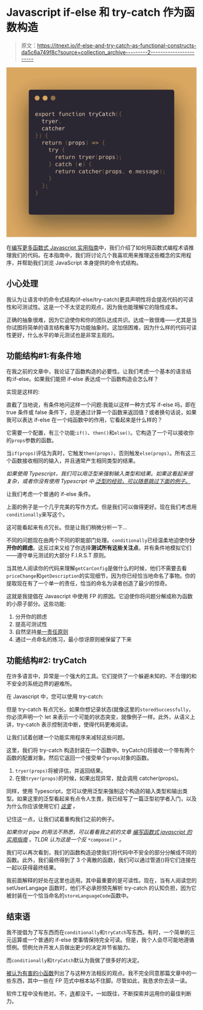 # Javascript if-else 和 try-catch 作为函数构造

> 原文：<https://itnext.io/if-else-and-try-catch-as-functional-constructs-da5c6a749f8c?source=collection_archive---------2----------------------->

![](img/82069c6218bc81347b9a5994ca7dc9a4.png)

在[编写更多函数式 Javascript 实用指南](https://medium.com/@nadeesha/a-practical-guide-to-writing-more-functional-javascript-db49409f71)中，我们介绍了如何用函数式编程术语推理我们的代码。在本指南中，我们将讨论几个我喜欢用来推理这些概念的实用程序，并帮助我们浏览 JavaScript 本身提供的命令式结构。

## 小心处理

我认为让语言中的命令式结构(if-else/try-catch)更具声明性将会提高代码的可读性和可测试性。这是一个不太坚定的观点，因为我也能理解它的隐性成本。

正确的抽象很难，因为它迫使你和你的团队达成共识。达成一致很难——尤其是当你试图将简单的语言结构重写为功能抽象时。这加倍困难，因为什么样的代码可读性更好，什么水平的单元测试也是非常主观的。

## 功能结构#1:有条件地

在我之前的文章中，我论证了函数构造的必要性。让我们考虑一个基本的语言结构:if-else。如果我们能把 if-else 表达成一个函数构造会怎么样？

实现是这样的:

直截了当地说，有条件地问这样一个问题:我能以这样一种方式写 if-else 吗，即在 true 条件或 false 条件下，总是通过计算一个函数来返回值？或者换句话说，如果我可以表达 if-else 在一个纯函数中的作用，它看起来是什么样的？

它需要一个配置，有三个功能:`if()`、`then()`和`else()`。它构造了一个可以接收你的`props`参数的函数。

当`if(props)`评估为真时，它触发`then(props)`，否则触发`else(props)`。所有这三个函数接收相同的输入，并且通常产生相同类型的结果。

*如果使用 Typescript，我们可以用泛型来强制输入类型和结果。如果这看起来很复杂，或者你没有使用 Typescript* *中* [*泛型的经验，可以随意跳过下面的例子。*](https://medium.freecodecamp.org/how-to-wrap-your-head-around-typescript-generics-8d243f7de78)

让我们考虑一个普通的 if-else 条件。

上面的例子是一个几乎完美的写作方式。但是我们可以做得更好。现在我们考虑用`conditionally`来写这个。

这可能看起来有点冗长。但是让我们稍微分析一下…

不同的问题现在由两个不同的职能部门处理。`conditionally`已经温柔地迫使你**分开你的顾虑**。这反过来又给了你选择**测试所有这些关注点**，并有条件地模拟它们——遵守单元测试的大部分 F.I.R.S.T 原则。

当其他人阅读你的代码来理解`getCarConfig`是做什么的时候，他们不需要去看`priceChange`和`getDescription`的实现细节，因为你已经恰当地命名了事物。你的提取现在有了一个单一的责任，恰当的命名为读者创造了最少的惊奇。

这就是我提倡在 Javascript 中使用 FP 的原因。它迫使你将问题分解成称为函数的小原子部分。这些功能:

1.  分开你的顾虑
2.  提高可测试性
3.  自然坚持[单一责任原则](https://en.wikipedia.org/wiki/Single_responsibility_principle)
4.  通过一点命名的练习，最小惊讶原则被保留了下来

## 功能结构#2: tryCatch

在许多语言中，异常是一个强大的工具。它们提供了一个躲避未知的、不合理的和不安全的系统边界的避难所。

在 Javascript 中，您可以使用 try-catch:

但是 try-catch 有点冗长。如果你想记录状态(就像这里的`storedSuccessfully`，你必须声明一个 let 来表示一个可能的状态突变，就像例子一样。此外，从语义上讲，try-catch 表示控制流中断，使得代码更难阅读。

让我们试着创建一个功能实用程序来减轻这些问题。

这里，我们将 try-catch 构造封装在一个函数中。tryCatch()将接收一个带有两个函数的配置对象。然后它返回一个接受单个`props`对象的函数。

1.  `tryer(props)`将被评估，并返回结果。
2.  在做`tryer(props)`的时候，如果出现异常，就会调用 catcher(props)。

同样，使用 Typescript，您可以使用泛型来强制这个构造的输入类型和输出类型。如果这里的泛型看起来有点令人生畏，我已经写了一篇泛型初学者入门，以及为什么你应该使用它们 [*这里*](https://medium.freecodecamp.org/how-to-wrap-your-head-around-typescript-generics-8d243f7de78) *。*

记住这一点，让我们试着重构我们之前的例子。

*如果你对 pipe 的用法不熟悉，可以看看我之前的文章* [*编写函数式 javascript 的实用指南*](https://medium.freecodecamp.org/a-practical-guide-to-writing-more-functional-javascript-db49409f71) *。TLDR 认为这是一个反* `*compose()*` *。*

我们可以再次看到，我们的函数构造迫使我们将代码中不安全的部分分解成不同的函数。此外，我们最终得到了 3 个离散的函数，我们可以通过管道()将它们连接在一起以获得最终结果。

我前面解释的好处在这里也适用。其中最重要的是可读性。现在，当有人阅读您的 setUserLangage 函数时，他们不必承担预先解析 try-catch 的认知负担，因为它被封装在一个恰当命名的`storeLanguageCode`函数中。

## 结束语

我不提倡为了写东西而在`conditionally`和`tryCatch`写东西。有时，一个简单的三元运算或一个普通的 if-else 使事情保持完全可读。但是，我个人会尽可能地遵循惯例。惯例允许开发人员做出更少的决定并节省脑力。

而`conditionally`和`tryCatch`默认为我做了很多好的决定。

[被认为有害的小函数](https://medium.com/@copyconstruct/small-functions-considered-harmful-91035d316c29)列出了与这种方法相反的观点。我不完全同意那篇文章中的一些东西，其中一些在 FP 范式中根本站不住脚。尽管如此，我恳求你去读一读。

软件工程中没有绝对。不，[连](https://www.sandimetz.com/blog/2016/1/20/the-wrong-abstraction)都没干。一如既往，不断探索并运用你的最佳判断力。